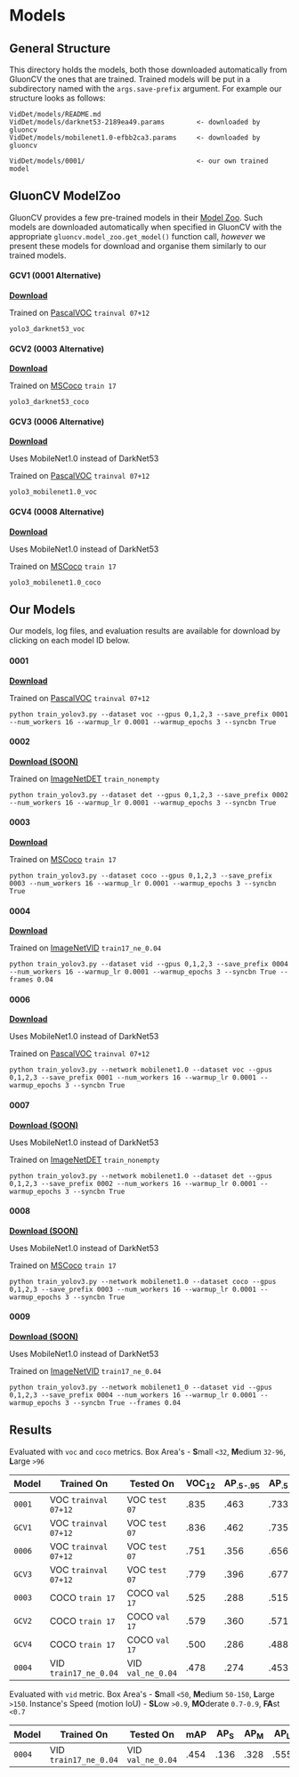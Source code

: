 # Models
## General Structure
This directory holds the models, both those downloaded automatically
from GluonCV the ones that are trained. Trained models will be put in a
subdirectory named with the `args.save-prefix` argument. For example
our structure looks as follows:
```
VidDet/models/README.md
VidDet/models/darknet53-2189ea49.params        <- downloaded by gluoncv
VidDet/models/mobilenet1.0-efbb2ca3.params     <- downloaded by gluoncv

VidDet/models/0001/                            <- our own trained model

```

## GluonCV ModelZoo
GluonCV provides a few pre-trained models in their
[Model Zoo](https://gluon-cv.mxnet.io/model_zoo/detection.html). Such
models are downloaded automatically when specified in GluonCV with the
appropriate `gluoncv.model_zoo.get_model()` function call, *however*
we present these models for download and organise them similarly to
our trained models.

#### GCV1 (0001 Alternative)
[**Download**](http://hf.id.au/models/VidDet/GCV1.tar.gz)

Trained on [PascalVOC](http://host.robots.ox.ac.uk/pascal/VOC/voc2012/index.html#devkit) `trainval 07+12`

`yolo3_darknet53_voc`

#### GCV2 (0003 Alternative)
[**Download**](http://hf.id.au/models/VidDet/GCV2.tar.gz)

Trained on [MSCoco](http://cocodataset.org/#download) `train 17`

`yolo3_darknet53_coco`

#### GCV3 (0006 Alternative)
[**Download**](http://hf.id.au/models/VidDet/GCV3.tar.gz)

Uses MobileNet1.0 instead of DarkNet53

Trained on [PascalVOC](http://host.robots.ox.ac.uk/pascal/VOC/voc2012/index.html#devkit) `trainval 07+12`

`yolo3_mobilenet1.0_voc`

#### GCV4 (0008 Alternative)
[**Download**](http://hf.id.au/models/VidDet/GCV4.tar.gz)

Uses MobileNet1.0 instead of DarkNet53

Trained on [MSCoco](http://cocodataset.org/#download) `train 17`

`yolo3_mobilenet1.0_coco`


## Our Models
Our models, log files, and evaluation results are available for download
by clicking on each model ID below.

#### 0001
[**Download**](http://hf.id.au/models/VidDet/0001.tar.gz)

Trained on [PascalVOC](http://host.robots.ox.ac.uk/pascal/VOC/voc2012/index.html#devkit) `trainval 07+12`

```
python train_yolov3.py --dataset voc --gpus 0,1,2,3 --save_prefix 0001 --num_workers 16 --warmup_lr 0.0001 --warmup_epochs 3 --syncbn True
```
#### 0002
[**Download (SOON)**]()

Trained on [ImageNetDET](http://image-net.org/challenges/LSVRC/2017/download-images-1p39.php) `train_nonempty`

```
python train_yolov3.py --dataset det --gpus 0,1,2,3 --save_prefix 0002 --num_workers 16 --warmup_lr 0.0001 --warmup_epochs 3 --syncbn True
```
#### 0003
[**Download**](http://hf.id.au/models/VidDet/0003.tar.gz)

Trained on [MSCoco](http://cocodataset.org/#download) `train 17`

```
python train_yolov3.py --dataset coco --gpus 0,1,2,3 --save_prefix 0003 --num_workers 16 --warmup_lr 0.0001 --warmup_epochs 3 --syncbn True
```

#### 0004
[**Download**](http://hf.id.au/models/VidDet/0004.tar.gz)

Trained on [ImageNetVID](http://bvisionweb1.cs.unc.edu/ILSVRC2017/download-videos-1p39.php) `train17_ne_0.04`

```
python train_yolov3.py --dataset vid --gpus 0,1,2,3 --save_prefix 0004 --num_workers 16 --warmup_lr 0.0001 --warmup_epochs 3 --syncbn True --frames 0.04
```

#### 0006
[**Download**](http://hf.id.au/models/VidDet/0006.tar.gz)

Uses MobileNet1.0 instead of DarkNet53

Trained on [PascalVOC](http://host.robots.ox.ac.uk/pascal/VOC/voc2012/index.html#devkit) `trainval 07+12`

```
python train_yolov3.py --network mobilenet1.0 --dataset voc --gpus 0,1,2,3 --save_prefix 0001 --num_workers 16 --warmup_lr 0.0001 --warmup_epochs 3 --syncbn True
```
#### 0007
[**Download (SOON)**]()

Uses MobileNet1.0 instead of DarkNet53

Trained on [ImageNetDET](http://image-net.org/challenges/LSVRC/2017/download-images-1p39.php) `train_nonempty`

```
python train_yolov3.py --network mobilenet1.0 --dataset det --gpus 0,1,2,3 --save_prefix 0002 --num_workers 16 --warmup_lr 0.0001 --warmup_epochs 3 --syncbn True
```
#### 0008
[**Download (SOON)**]()

Uses MobileNet1.0 instead of DarkNet53

Trained on [MSCoco](http://cocodataset.org/#download) `train 17`

```
python train_yolov3.py --network mobilenet1.0 --dataset coco --gpus 0,1,2,3 --save_prefix 0003 --num_workers 16 --warmup_lr 0.0001 --warmup_epochs 3 --syncbn True
```

#### 0009
[**Download (SOON)**]()

Uses MobileNet1.0 instead of DarkNet53

Trained on [ImageNetVID](http://bvisionweb1.cs.unc.edu/ILSVRC2017/download-videos-1p39.php) `train17_ne_0.04`

```
python train_yolov3.py --network mobilenet1_0 --dataset vid --gpus 0,1,2,3 --save_prefix 0004 --num_workers 16 --warmup_lr 0.0001 --warmup_epochs 3 --syncbn True --frames 0.04
```

## Results
Evaluated with `voc` and `coco` metrics. Box Area's - **S**mall `<32`,
 **M**edium `32-96`, **L**arge `>96`

| Model  | Trained On | Tested On | VOC<sub>12</sub> | AP<sub>.5-.95</sub> | AP<sub>.5 | AP<sub>.75</sub> | AP<sub>S</sub> | AP<sub>M</sub> | AP<sub>L</sub> |
|--------|------------|-----------|------------------|---------------------|-----------|------------------|----------------|----------------|----------------|
| `0001` | VOC `trainval 07+12` | VOC `test 07` | .835 | .463 | .733 | .510 | .118 | .317 | .559 |
| `GCV1` | VOC `trainval 07+12` | VOC `test 07` | .836 | .462 | .735 | .500 | .113 | .304 | .564 |
| `0006` | VOC `trainval 07+12` | VOC `test 07` | .751 | .356 | .656 | .346 | .095 | .205 | .438 |
| `GCV3` | VOC `trainval 07+12` | VOC `test 07` | .779 | .396 | .677 | .418 | .104 | .245 | .486 |
| `0003` | COCO `train 17` | COCO `val 17` | .525 | .288 | .515 | .296 | .136 | .306 | .427 |
| `GCV2` | COCO `train 17` | COCO `val 17` | .579 | .360 | .571 | .387 | .173 | .387 | .522 |
| `GCV4` | COCO `train 17` | COCO `val 17` | .500 | .286 | .488 | .299 | .132 | .298 | .423 |
| `0004` | VID `train17_ne_0.04` | VID `val_ne_0.04` | .478 | .274 | .453 | .298 | .031 | .130 | .330 |

Evaluated with `vid` metric. Box Area's - **S**mall `<50`,
 **M**edium `50-150`, **L**arge `>150`. Instance's Speed (motion IoU) -
 **SL**ow `>0.9`,  **MO**derate `0.7-0.9`, **FA**st `<0.7`

| Model  | Trained On | Tested On | mAP | AP<sub>S</sub> | AP<sub>M</sub> | AP<sub>L</sub> | AP<sub>SL</sub> | AP<sub>MO</sub> | AP<sub>FA</sub> |
|--------|------------|-----------|------------------|---------------------|-----------|------------------|----------------|----------------|----------------|
| `0004` | VID `train17_ne_0.04` | VID `val_ne_0.04` | .454 | .136 | .328 | .555 | .522 | .442 | .292 |
